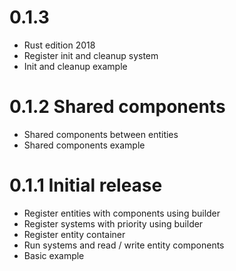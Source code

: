 # 0.1.3

* Rust edition 2018
* Register init and cleanup system
* Init and cleanup example

# 0.1.2 Shared components

* Shared components between entities
* Shared components example

# 0.1.1 Initial release

* Register entities with components using builder
* Register systems with priority using builder
* Register entity container
* Run systems and read / write entity components
* Basic example